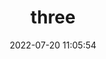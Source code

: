 ---
pageComponent:
  name: Catalogue
  data:
    key: 03.three
title: three
date: 2022-07-20 11:05:54
permalink: /three/
sidebar: false
article: false
comment: false
editLink: false
---
